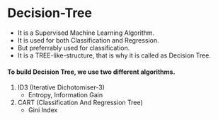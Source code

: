 # Decision-Tree

- It is a Supervised Machine Learning Algorithm.
- It is used for both Classification and Regression.
- But preferrably used for classification.
- It is a TREE-like-structure, that is why it is called as Decision Tree.

 
#### To build Decision Tree, we use two different algorithms.
1. ID3 (Iterative Dichotomiser-3)
   - Entropy, Information Gain
3. CART (Classification And Regression Tree)
   - Gini Index
